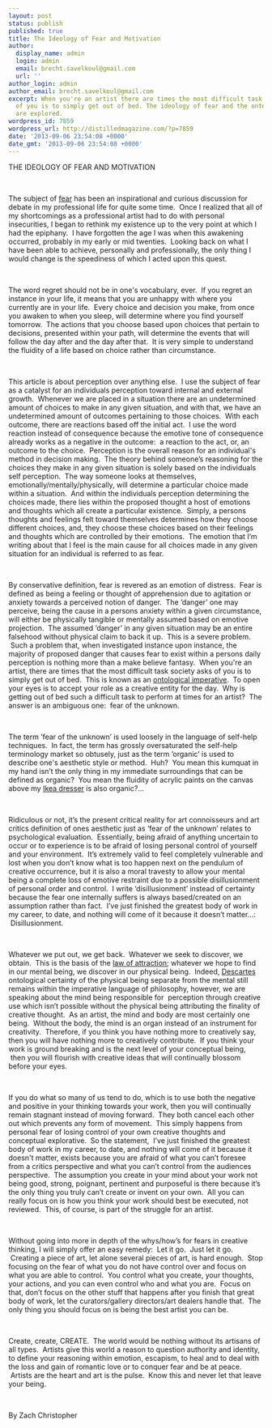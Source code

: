 ```yaml
---
layout: post
status: publish
published: true
title: The Ideology of Fear and Motivation
author:
  display_name: admin
  login: admin
  email: brecht.savelkoul@gmail.com
  url: ''
author_login: admin
author_email: brecht.savelkoul@gmail.com
excerpt: When you're an artist there are times the most difficult task society asks
  of you is to simply get out of bed. The ideology of fear and the ontological imperative
  are explored.
wordpress_id: 7859
wordpress_url: http://distilledmagazine.com/?p=7859
date: '2013-09-06 23:54:08 +0000'
date_gmt: '2013-09-06 23:54:08 +0000'
---
```

<p dir="ltr">THE IDEOLOGY OF FEAR AND MOTIVATION</p>
<p>&nbsp;</p>
<p dir="ltr">The subject of <a href="http://en.wikipedia.org/wiki/Fear" target="_blank">fear</a> has been an inspirational and curious discussion for debate in my professional life for quite some time.  Once I realized that all of my shortcomings as a professional artist had to do with personal insecurities, I began to rethink my existence up to the very point at which I had the epiphany.  I have forgotten the age I was when this awakening occurred, probably in my early or mid twenties.  Looking back on what I have been able to achieve, personally and professionally, the only thing I would change is the speediness of which I acted upon this quest.</p>
<p>&nbsp;</p>
<p dir="ltr">The word regret should not be in one's vocabulary, ever.  If you regret an instance in your life, it means that you are unhappy with where you currently are in your life.  Every choice and decision you make, from once you awaken to when you sleep, will determine where you find yourself tomorrow.  The actions that you choose based upon choices that pertain to decisions, presented within your path, will determine the events that will follow the day after and the day after that.  It is very simple to understand the fluidity of a life based on choice rather than circumstance.</p>
<p>&nbsp;</p>
<p dir="ltr">This article is about perception over anything else.  I use the subject of fear as a catalyst for an individuals perception toward internal and external growth.  Whenever we are placed in a situation there are an undetermined amount of choices to make in any given situation, and with that, we have an undetermined amount of outcomes pertaining to those choices.  With each outcome, there are reactions based off the initial act.  I use the word reaction instead of consequence because the emotive tone of consequence already works as a negative in the outcome:  a reaction to the act, or, an outcome to the choice.  Perception is the overall reason for an individual's method in decision making.  The theory behind someone’s reasoning for the choices they make in any given situation is solely based on the individuals self perception.  The way someone looks at themselves, emotionally/mentally/physically, will determine a particular choice made within a situation.  And within the individuals perception determining the choices made, there lies within the proposed thought a host of emotions and thoughts which all create a particular existence.  Simply, a persons thoughts and feelings felt toward themselves determines how they choose different choices, and, they choose these choices based on their feelings and thoughts which are controlled by their emotions.  The emotion that I’m writing about that I feel is the main cause for all choices made in any given situation for an individual is referred to as fear.</p>
<p>&nbsp;</p>
<p dir="ltr">By conservative definition, fear is revered as an emotion of distress.  Fear is defined as being a feeling or thought of apprehension due to agitation or anxiety towards a perceived notion of danger.  The ’danger’ one may perceive, being the cause in a persons anxiety within a given circumstance, will either be physically tangible or mentally assumed based on emotive projection.  The assumed ’danger’ in any given situation may be an entire falsehood without physical claim to back it up.  This is a severe problem.  Such a problem that, when investigated instance upon instance, the majority of proposed danger that causes fear to exist within a persons daily perception is nothing more than a make believe fantasy.  When you're an artist, there are times that the most difficult task society asks of you is to simply get out of bed.  This is known as an <a href="http://en.wikipedia.org/wiki/Ontology" target="_blank">ontological imperative</a>.  To open your eyes is to accept your role as a creative entity for the day.  Why is getting out of bed such a difficult task to perform at times for an artist?  The answer is an ambiguous one:  fear of the unknown.</p>
<p>&nbsp;</p>
<p dir="ltr">The term ’fear of the unknown’ is used loosely in the language of self-help techniques.  In fact, the term has grossly oversaturated the self-help terminology market so obtusely, just as the term ’organic’ is used to describe one's aesthetic style or method.  Huh?  You mean this kumquat in my hand isn’t the only thing in my immediate surroundings that can be defined as organic?  You mean the fluidity of acrylic paints on the canvas above my <a href="http://www.ikea.com/us/en/catalog/products/20129592/" target="_blank">Ikea dresser</a> is also organic?…</p>
<p>&nbsp;</p>
<p dir="ltr">Ridiculous or not, it’s the present critical reality for art connoisseurs and art critics definition of ones aesthetic just as ‘fear of the unknown’ relates to psychological evaluation.  Essentially, being afraid of anything uncertain to occur or to experience is to be afraid of losing personal control of yourself and your environment.  It’s extremely valid to feel completely vulnerable and lost when you don’t know what is too happen next on the pendulum of creative occurrence, but it is also a moral travesty to allow your mental being a complete loss of emotive restraint due to a possible disillusionment of personal order and control.  I write ‘disillusionment’ instead of certainty because the fear one internally suffers is always based/created on an assumption rather than fact.  I’ve just finished the greatest body of work in my career, to date, and nothing will come of it because it doesn’t matter…:  Disillusionment.</p>
<p>&nbsp;</p>
<p dir="ltr">Whatever we put out, we get back.  Whatever we seek to discover, we obtain.  This is the basis of the <a href="http://en.wikipedia.org/wiki/Law_of_attraction" target="_blank">law of attraction</a>; whatever we hope to find in our mental being, we discover in our physical being.  Indeed, <a href="http://en.wikipedia.org/wiki/Ren%C3%A9_Descartes" target="_blank">Descartes</a> ontological certainty of the physical being separate from the mental still remains within the imperative language of philosophy, however, we are speaking about the mind being responsible for  perception through creative use which isn’t possible without the physical being attributing the finality of creative thought.  As an artist, the mind and body are most certainly one being.  Without the body, the mind is an organ instead of an instrument for creativity.  Therefore, if you think you have nothing more to creatively say, then you will have nothing more to creatively contribute.  If you think your work is ground breaking and is the next level of your conceptual being,  then you will flourish with creative ideas that will continually blossom before your eyes.</p>
<p>&nbsp;</p>
<p dir="ltr">If you do what so many of us tend to do, which is to use both the negative and positive in your thinking towards your work, then you will continually remain stagnant instead of moving forward.  They both cancel each other out which prevents any form of movement.  This simply happens from personal fear of losing control of your own creative thoughts and conceptual explorative.  So the statement,  I’ve just finished the greatest body of work in my career, to date, and nothing will come of it because it doesn't matter, exists because you are afraid of what you can’t foresee from a critics perspective and what you can’t control from the audiences perspective.  The assumption you create in your mind about your work not being good, strong, poignant, pertinent and purposeful is there because it’s the only thing you truly can’t create or invent on your own.  All you can really focus on is how you think your work should best be executed, not reviewed.  This, of course, is part of the struggle for an artist.</p>
<p>&nbsp;</p>
<p>Without going into more in depth of the whys/how’s for fears in creative thinking, I will simply offer an easy remedy:  Let it go.  Just let it go.  Creating a piece of art, let alone several pieces of art, is hard enough.  Stop focusing on the fear of what you do not have control over and focus on what you are able to control.  You control what you create, your thoughts, your actions, and you can even control who and what you are.  Focus on that, don’t focus on the other stuff that happens after you finish that great body of work, let the curators/gallery directors/art dealers handle that.  The only thing you should focus on is being the best artist you can be.</p>
<p>&nbsp;</p>
<p>Create, create, CREATE.  The world would be nothing without its artisans of all types.  Artists give this world a reason to question authority and identity, to define your reasoning within emotion, escapism, to heal and to deal with the loss and gain of romantic love or to conquer fear and be at peace.  Artists are the heart and art is the pulse.  Know this and never let that leave your being.</p>
<p>&nbsp;</p>
<p>By Zach Christopher</p>
<p>&nbsp;</p>
<p>&nbsp;</p>
